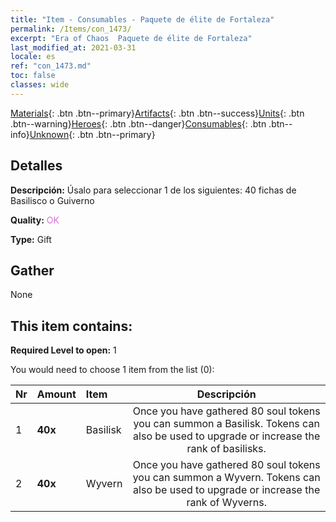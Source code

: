 ```yaml
---
title: "Item - Consumables - Paquete de élite de Fortaleza"
permalink: /Items/con_1473/
excerpt: "Era of Chaos  Paquete de élite de Fortaleza"
last_modified_at: 2021-03-31
locale: es
ref: "con_1473.md"
toc: false
classes: wide
---
```

 [Materials](/es/Items/){: .btn .btn--primary}[Artifacts](/es/Items/Artifacts/){: .btn .btn--success}[Units](/es/Items/Units/){: .btn .btn--warning}[Heroes](/es/Items/Heroes/){: .btn .btn--danger}[Consumables](/es/Items/Consumables/){: .btn .btn--info}[Unknown](/es/Items/Unknown/){: .btn .btn--primary}

## Detalles
 **Descripción:** Úsalo para seleccionar 1 de los siguientes: 40 fichas de Basilisco o Guiverno

 **Quality:** <span style="color: #DA70D6">OK</span>

 **Type:** Gift

## Gather

  None

## This item contains:

 **Required Level to open:** 1

 You would need to choose 1 item from the list (0):

  | Nr | Amount |     Item    | Descripción |
  |:---|:-------|:------------|:-----------:|
  | 1 |  **40x** | Basilisk | Once you have gathered 80 soul tokens you can summon a Basilisk. Tokens can also be used to upgrade or increase the rank of basilisks.  | 
  | 2 |  **40x** | Wyvern | Once you have gathered 80 soul tokens you can summon a Wyvern. Tokens can also be used to upgrade or increase the rank of Wyverns.  | 
